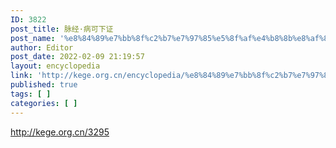 ```yaml
---
ID: 3822
post_title: 脉经·病可下证
post_name: '%e8%84%89%e7%bb%8f%c2%b7%e7%97%85%e5%8f%af%e4%b8%8b%e8%af%81'
author: Editor
post_date: 2022-02-09 21:19:57
layout: encyclopedia
link: 'http://kege.org.cn/encyclopedia/%e8%84%89%e7%bb%8f%c2%b7%e7%97%85%e5%8f%af%e4%b8%8b%e8%af%81'
published: true
tags: [ ]
categories: [ ]
---
```

http://kege.org.cn/3295